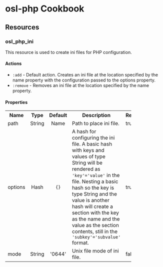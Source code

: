 # osl-php Cookbook

## Resources

### osl\_php\_ini
This resource is used to create ini files for PHP configuration.

#### Actions
* `:add` - Default action. Creates an ini file at the location specified by the name property with the configuration
  passed to the options property.
* `:remove` - Removes an ini file at the location specified by the name property.

#### Properties

<table style="width:80%">
  <tr>
    <th>Name</th>
    <th>Type</th>
    <th>Default</th>
    <th>Description</th>
    <th>Required?</th>
  </tr>
  <tr>
    <td>path</td>
    <td align="center">String</td>
     <td align="center">Name</td>
    <td>Path to place ini file.</td>
    <td>true</td>
  </tr>
  <tr>
    <td>options</td>
    <td align="center">Hash</td>
    <td align="center"><code>{}</code></td>
    <td>A hash for configuring the ini file. A basic hash with keys and values of type String will be rendered as <code>'key'='value'</code> in the file. Nesting a basic hash so the key is type String and the value is another hash will create a section with the key as the name and the value as the section contents, still in the <code>'subkey'='subvalue'</code> format.</td>
    <td>true</td>
  </tr>
  <tr>
    <td>mode</td>
    <td align="center">String</td>
    <td align="center">'0644'</td>
    <td>Unix file mode of ini file.</td>
    <td>false</td>
  </tr>
</table>

